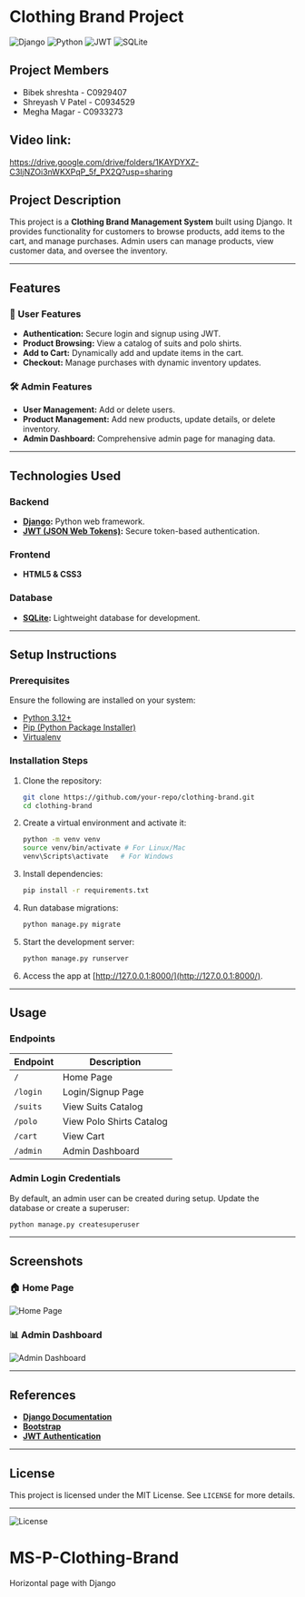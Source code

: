   # Clothing Brand Project

![Django](https://img.shields.io/badge/Django-4.0-green?style=for-the-badge&logo=django) ![Python](https://img.shields.io/badge/Python-3.12-blue?style=for-the-badge&logo=python) ![JWT](https://img.shields.io/badge/JWT-Authentication-yellow?style=for-the-badge&logo=jsonwebtokens) ![SQLite](https://img.shields.io/badge/SQLite-Database-lightblue?style=for-the-badge&logo=sqlite) 


## Project Members
- Bibek shreshta - C0929407
- Shreyash V Patel - C0934529
- Megha Magar - C0933273

## Video link:  
https://drive.google.com/drive/folders/1KAYDYXZ-C3ljNZOi3nWKXPqP_5f_PX2Q?usp=sharing

## Project Description
This project is a **Clothing Brand Management System** built using Django. It provides functionality for customers to browse products, add items to the cart, and manage purchases. Admin users can manage products, view customer data, and oversee the inventory.

---

## Features
### 🛒 User Features
- **Authentication:** Secure login and signup using JWT.
- **Product Browsing:** View a catalog of suits and polo shirts.
- **Add to Cart:** Dynamically add and update items in the cart.
- **Checkout:** Manage purchases with dynamic inventory updates.

### 🛠️ Admin Features
- **User Management:** Add or delete users.
- **Product Management:** Add new products, update details, or delete inventory.
- **Admin Dashboard:** Comprehensive admin page for managing data.

---

## Technologies Used

### Backend
- **[Django](https://www.djangoproject.com/):** Python web framework.
- **[JWT (JSON Web Tokens)](https://jwt.io/):** Secure token-based authentication.

### Frontend
- **HTML5 & CSS3**

### Database
- **[SQLite](https://www.sqlite.org/):** Lightweight database for development.

---

## Setup Instructions

### Prerequisites
Ensure the following are installed on your system:
- [Python 3.12+](https://www.python.org/)
- [Pip (Python Package Installer)](https://pip.pypa.io/en/stable/)
- [Virtualenv](https://virtualenv.pypa.io/en/latest/)

### Installation Steps
1. Clone the repository:
   ```bash
   git clone https://github.com/your-repo/clothing-brand.git
   cd clothing-brand
   ```

2. Create a virtual environment and activate it:
   ```bash
   python -m venv venv
   source venv/bin/activate # For Linux/Mac
   venv\Scripts\activate   # For Windows
   ```

3. Install dependencies:
   ```bash
   pip install -r requirements.txt
   ```


4. Run database migrations:
   ```bash
   python manage.py migrate
   ```

5. Start the development server:
   ```bash
   python manage.py runserver
   ```

6. Access the app at [http://127.0.0.1:8000/](http://127.0.0.1:8000/).

---

## Usage

### Endpoints
| Endpoint                  | Description                         |
|---------------------------|-------------------------------------|
| `/`                       | Home Page                          |
| `/login`                  | Login/Signup Page                  |
| `/suits`                  | View Suits Catalog                 |
| `/polo`                   | View Polo Shirts Catalog           |
| `/cart`                   | View Cart                          |
| `/admin`                  | Admin Dashboard                    |

### Admin Login Credentials
By default, an admin user can be created during setup. Update the database or create a superuser:
```bash
python manage.py createsuperuser
```

---

## Screenshots

### 🏠 Home Page
![Home Page](https://drive.google.com/file/d/1oPtO8b7YvlnfEWE_2UvmA_Yrc7n73tTV/view?usp=sharing)

### 📊 Admin Dashboard
![Admin Dashboard](https://drive.google.com/file/d/1oPtO8b7YvlnfEWE_2UvmA_Yrc7n73tTV/view?usp=sharing)

---

## References
- **[Django Documentation](https://docs.djangoproject.com/)**
- **[Bootstrap](https://getbootstrap.com/)**
- **[JWT Authentication](https://jwt.io/)**

---

## License
This project is licensed under the MIT License. See `LICENSE` for more details.

---

![License](https://img.shields.io/badge/License-MIT-brightgreen?style=for-the-badge)

# MS-P-Clothing-Brand
Horizontal page with Django
